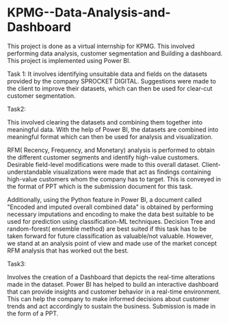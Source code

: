 # KPMG--Data-Analysis-and-Dashboard
This project is done as a virtual internship for KPMG. This involved performing data analysis, customer segmentation and Building a dashboard.
This project is implemented using Power BI. 

Task 1: 
It involves identifying unsuitable data and fields on the datasets provided by the company SPROCKET DIGITAL. Suggestions were made to the client to improve their datasets, which can then be used for clear-cut customer segmentation. 

Task2:

This involved clearing the datasets and combining them together into meaningful data. With the help of Power BI, the datasets are combined into meaningful format which can then be used for analysis and visualization. 

RFM( Recency, Frequency, and Monetary) analysis is performed to obtain the different customer segments and identify high-value customers. Desirable field-level modifications were made to this overall dataset. Client-understandable visualizations were made that act as findings containing high-value customers whom the company has to target. This is conveyed in the format of PPT which is the submission document for this task. 

Additionally, using the Python feature in Power BI, a document called "Encoded and imputed overall combined data" is obtained by performing necessary imputations and encoding to make the data best suitable to be used for prediction using classification-ML techniques. Decision Tree and random-forest( ensemble method) are best suited if this task has to be taken forward for future classification as valuable/not valuable. However, we stand at an analysis point of view and made use of the market concept RFM analysis that has worked out the best. 

Task3: 

Involves the creation of a Dashboard that depicts the real-time alterations made in the dataset. Power BI has helped to build an interactive dashboard that can provide insights and customer behavior in a real-time environment. This can help the company to make informed decisions about customer trends and act accordingly to sustain the business. Submission is made in the form of a PPT.
